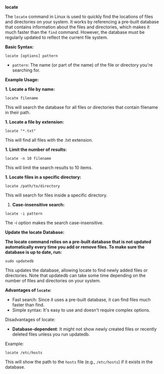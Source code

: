 **locate**

The ```locate``` command in Linux is used to quickly find the locations of files and directories on your system. It works by referencing a pre-built database that contains information about the files and directories, which makes it much faster than the ```find``` command. However, the database must be regularly updated to reflect the current file system.

**Basic Syntax:**

```locate [options] pattern```

* ```pattern```: The name (or part of the name) of the file or directory you're searching for.

**Example Usage:**

**1. Locate a file by name:**

```locate filename```

This will search the database for all files or directories that contain filename in their path.

**1. Locate a file by extension:**

```locate "*.txt"```

This will find all files with the .txt extension.

**1. Limit the number of results:**

```locate -n 10 filename```

This will limit the search results to 10 items.

**1. Locate files in a specific directory:**

```locate /path/to/directory```

This will search for files inside a specific directory.

1. **Case-insensitive search:**

```locate -i pattern```

The -i option makes the search case-insensitive.

**Update the locate Database:**

**The locate command relies on a pre-built database that is not updated automatically every time you add or remove files. To make sure the database is up to date, run:**

```sudo updatedb```

This updates the database, allowing locate to find newly added files or directories. Note that updatedb can take some time depending on the number of files and directories on your system.

**Advantages of ```locate```:**

* Fast search: Since it uses a pre-built database, it can find files much faster than find.
* Simple syntax: It's easy to use and doesn't require complex options.

Disadvantages of locate:

* **Database-dependent**: It might not show newly created files or recently deleted files unless you run updatedb.

Example:

```locate /etc/hosts```

This will show the path to the ```hosts``` file (e.g., ```/etc/hosts```) if it exists in the database.
